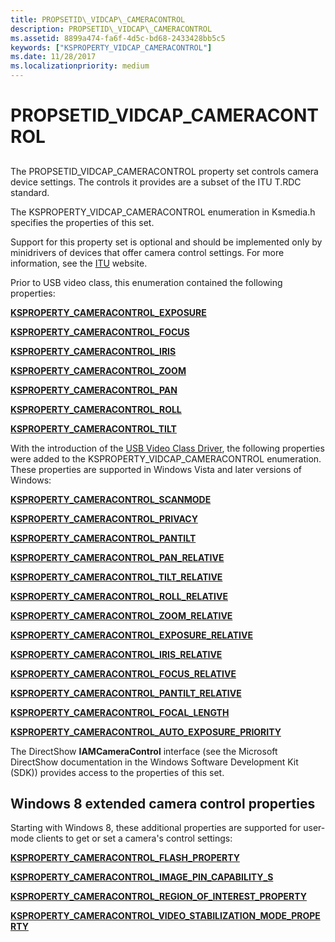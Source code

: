 ```yaml
---
title: PROPSETID\_VIDCAP\_CAMERACONTROL
description: PROPSETID\_VIDCAP\_CAMERACONTROL
ms.assetid: 8899a474-fa6f-4d5c-bd68-2433428bb5c5
keywords: ["KSPROPERTY_VIDCAP_CAMERACONTROL"]
ms.date: 11/28/2017
ms.localizationpriority: medium
---
```


# PROPSETID\_VIDCAP\_CAMERACONTROL


## <span id="ddk_propsetid_vidcap_cameracontrol_ks"></span><span id="DDK_PROPSETID_VIDCAP_CAMERACONTROL_KS"></span>


The PROPSETID\_VIDCAP\_CAMERACONTROL property set controls camera device settings. The controls it provides are a subset of the ITU T.RDC standard.

The KSPROPERTY\_VIDCAP\_CAMERACONTROL enumeration in Ksmedia.h specifies the properties of this set.

Support for this property set is optional and should be implemented only by minidrivers of devices that offer camera control settings. For more information, see the [ITU](http://go.microsoft.com/fwlink/p/?linkid=8741) website.

Prior to USB video class, this enumeration contained the following properties:

[**KSPROPERTY\_CAMERACONTROL\_EXPOSURE**](ksproperty-cameracontrol-exposure.md)

[**KSPROPERTY\_CAMERACONTROL\_FOCUS**](ksproperty-cameracontrol-focus.md)

[**KSPROPERTY\_CAMERACONTROL\_IRIS**](ksproperty-cameracontrol-iris.md)

[**KSPROPERTY\_CAMERACONTROL\_ZOOM**](ksproperty-cameracontrol-zoom.md)

[**KSPROPERTY\_CAMERACONTROL\_PAN**](ksproperty-cameracontrol-pan.md)

[**KSPROPERTY\_CAMERACONTROL\_ROLL**](ksproperty-cameracontrol-roll.md)

[**KSPROPERTY\_CAMERACONTROL\_TILT**](ksproperty-cameracontrol-tilt.md)

With the introduction of the [USB Video Class Driver](https://msdn.microsoft.com/library/windows/hardware/ff568649), the following properties were added to the KSPROPERTY\_VIDCAP\_CAMERACONTROL enumeration. These properties are supported in Windows Vista and later versions of Windows:

[**KSPROPERTY\_CAMERACONTROL\_SCANMODE**](ksproperty-cameracontrol-scanmode.md)

[**KSPROPERTY\_CAMERACONTROL\_PRIVACY**](ksproperty-cameracontrol-privacy.md)

[**KSPROPERTY\_CAMERACONTROL\_PANTILT**](ksproperty-cameracontrol-pantilt.md)

[**KSPROPERTY\_CAMERACONTROL\_PAN\_RELATIVE**](ksproperty-cameracontrol-pan-relative.md)

[**KSPROPERTY\_CAMERACONTROL\_TILT\_RELATIVE**](ksproperty-cameracontrol-tilt-relative.md)

[**KSPROPERTY\_CAMERACONTROL\_ROLL\_RELATIVE**](ksproperty-cameracontrol-roll-relative.md)

[**KSPROPERTY\_CAMERACONTROL\_ZOOM\_RELATIVE**](ksproperty-cameracontrol-zoom-relative.md)

[**KSPROPERTY\_CAMERACONTROL\_EXPOSURE\_RELATIVE**](ksproperty-cameracontrol-exposure-relative.md)

[**KSPROPERTY\_CAMERACONTROL\_IRIS\_RELATIVE**](ksproperty-cameracontrol-iris-relative.md)

[**KSPROPERTY\_CAMERACONTROL\_FOCUS\_RELATIVE**](ksproperty-cameracontrol-focus-relative.md)

[**KSPROPERTY\_CAMERACONTROL\_PANTILT\_RELATIVE**](ksproperty-cameracontrol-pantilt-relative.md)

[**KSPROPERTY\_CAMERACONTROL\_FOCAL\_LENGTH**](ksproperty-cameracontrol-focal-length.md)

[**KSPROPERTY\_CAMERACONTROL\_AUTO\_EXPOSURE\_PRIORITY**](ksproperty-cameracontrol-auto-exposure-priority.md)

The DirectShow **IAMCameraControl** interface (see the Microsoft DirectShow documentation in the Windows Software Development Kit (SDK)) provides access to the properties of this set.

## <span id="Windows_8_extended_camera_control_properties"></span><span id="windows_8_extended_camera_control_properties"></span><span id="WINDOWS_8_EXTENDED_CAMERA_CONTROL_PROPERTIES"></span>Windows 8 extended camera control properties


Starting with Windows 8, these additional properties are supported for user-mode clients to get or set a camera's control settings:

[**KSPROPERTY\_CAMERACONTROL\_FLASH\_PROPERTY**](ksproperty-cameracontrol-flash-property.md)

[**KSPROPERTY\_CAMERACONTROL\_IMAGE\_PIN\_CAPABILITY\_S**](https://msdn.microsoft.com/library/windows/hardware/jj553707)

[**KSPROPERTY\_CAMERACONTROL\_REGION\_OF\_INTEREST\_PROPERTY**](ksproperty-cameracontrol-region-of-interest-property.md)

[**KSPROPERTY\_CAMERACONTROL\_VIDEO\_STABILIZATION\_MODE\_PROPERTY**](ksproperty-cameracontrol-video-stabilization-mode-property.md)

 

 





